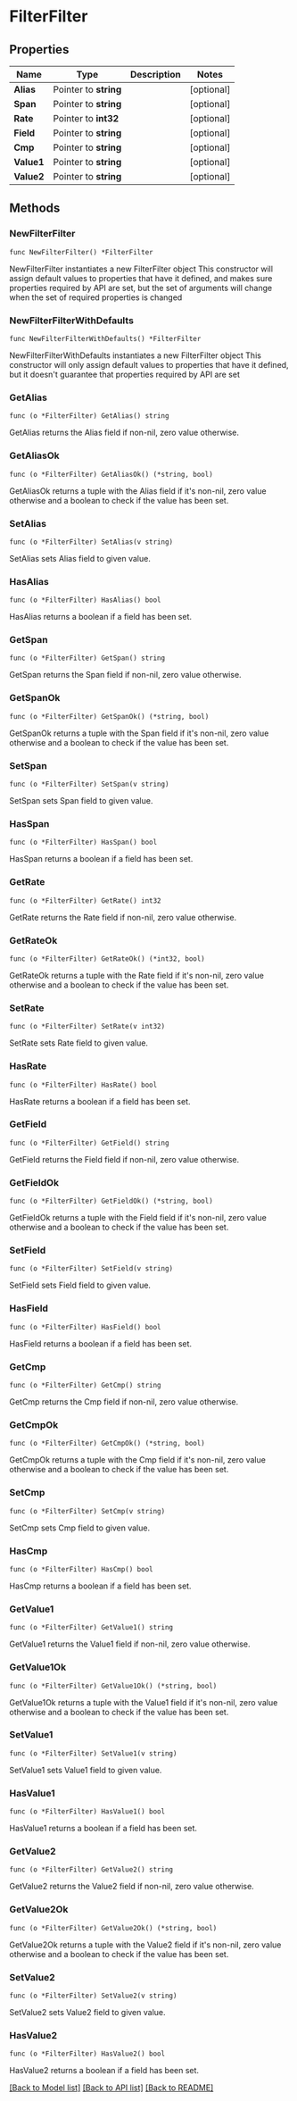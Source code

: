 # FilterFilter

## Properties

Name | Type | Description | Notes
------------ | ------------- | ------------- | -------------
**Alias** | Pointer to **string** |  | [optional] 
**Span** | Pointer to **string** |  | [optional] 
**Rate** | Pointer to **int32** |  | [optional] 
**Field** | Pointer to **string** |  | [optional] 
**Cmp** | Pointer to **string** |  | [optional] 
**Value1** | Pointer to **string** |  | [optional] 
**Value2** | Pointer to **string** |  | [optional] 

## Methods

### NewFilterFilter

`func NewFilterFilter() *FilterFilter`

NewFilterFilter instantiates a new FilterFilter object
This constructor will assign default values to properties that have it defined,
and makes sure properties required by API are set, but the set of arguments
will change when the set of required properties is changed

### NewFilterFilterWithDefaults

`func NewFilterFilterWithDefaults() *FilterFilter`

NewFilterFilterWithDefaults instantiates a new FilterFilter object
This constructor will only assign default values to properties that have it defined,
but it doesn't guarantee that properties required by API are set

### GetAlias

`func (o *FilterFilter) GetAlias() string`

GetAlias returns the Alias field if non-nil, zero value otherwise.

### GetAliasOk

`func (o *FilterFilter) GetAliasOk() (*string, bool)`

GetAliasOk returns a tuple with the Alias field if it's non-nil, zero value otherwise
and a boolean to check if the value has been set.

### SetAlias

`func (o *FilterFilter) SetAlias(v string)`

SetAlias sets Alias field to given value.

### HasAlias

`func (o *FilterFilter) HasAlias() bool`

HasAlias returns a boolean if a field has been set.

### GetSpan

`func (o *FilterFilter) GetSpan() string`

GetSpan returns the Span field if non-nil, zero value otherwise.

### GetSpanOk

`func (o *FilterFilter) GetSpanOk() (*string, bool)`

GetSpanOk returns a tuple with the Span field if it's non-nil, zero value otherwise
and a boolean to check if the value has been set.

### SetSpan

`func (o *FilterFilter) SetSpan(v string)`

SetSpan sets Span field to given value.

### HasSpan

`func (o *FilterFilter) HasSpan() bool`

HasSpan returns a boolean if a field has been set.

### GetRate

`func (o *FilterFilter) GetRate() int32`

GetRate returns the Rate field if non-nil, zero value otherwise.

### GetRateOk

`func (o *FilterFilter) GetRateOk() (*int32, bool)`

GetRateOk returns a tuple with the Rate field if it's non-nil, zero value otherwise
and a boolean to check if the value has been set.

### SetRate

`func (o *FilterFilter) SetRate(v int32)`

SetRate sets Rate field to given value.

### HasRate

`func (o *FilterFilter) HasRate() bool`

HasRate returns a boolean if a field has been set.

### GetField

`func (o *FilterFilter) GetField() string`

GetField returns the Field field if non-nil, zero value otherwise.

### GetFieldOk

`func (o *FilterFilter) GetFieldOk() (*string, bool)`

GetFieldOk returns a tuple with the Field field if it's non-nil, zero value otherwise
and a boolean to check if the value has been set.

### SetField

`func (o *FilterFilter) SetField(v string)`

SetField sets Field field to given value.

### HasField

`func (o *FilterFilter) HasField() bool`

HasField returns a boolean if a field has been set.

### GetCmp

`func (o *FilterFilter) GetCmp() string`

GetCmp returns the Cmp field if non-nil, zero value otherwise.

### GetCmpOk

`func (o *FilterFilter) GetCmpOk() (*string, bool)`

GetCmpOk returns a tuple with the Cmp field if it's non-nil, zero value otherwise
and a boolean to check if the value has been set.

### SetCmp

`func (o *FilterFilter) SetCmp(v string)`

SetCmp sets Cmp field to given value.

### HasCmp

`func (o *FilterFilter) HasCmp() bool`

HasCmp returns a boolean if a field has been set.

### GetValue1

`func (o *FilterFilter) GetValue1() string`

GetValue1 returns the Value1 field if non-nil, zero value otherwise.

### GetValue1Ok

`func (o *FilterFilter) GetValue1Ok() (*string, bool)`

GetValue1Ok returns a tuple with the Value1 field if it's non-nil, zero value otherwise
and a boolean to check if the value has been set.

### SetValue1

`func (o *FilterFilter) SetValue1(v string)`

SetValue1 sets Value1 field to given value.

### HasValue1

`func (o *FilterFilter) HasValue1() bool`

HasValue1 returns a boolean if a field has been set.

### GetValue2

`func (o *FilterFilter) GetValue2() string`

GetValue2 returns the Value2 field if non-nil, zero value otherwise.

### GetValue2Ok

`func (o *FilterFilter) GetValue2Ok() (*string, bool)`

GetValue2Ok returns a tuple with the Value2 field if it's non-nil, zero value otherwise
and a boolean to check if the value has been set.

### SetValue2

`func (o *FilterFilter) SetValue2(v string)`

SetValue2 sets Value2 field to given value.

### HasValue2

`func (o *FilterFilter) HasValue2() bool`

HasValue2 returns a boolean if a field has been set.


[[Back to Model list]](../README.md#documentation-for-models) [[Back to API list]](../README.md#documentation-for-api-endpoints) [[Back to README]](../README.md)


